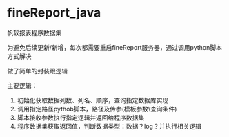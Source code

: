 # fineReport_java
帆软报表程序数据集

为避免后续更新/新增，每次都需要重启fineReport服务器，通过调用python脚本方式解决 

做了简单的封装跟逻辑

主要逻辑：

1. 初始化获取数据列数、列名、顺序，查询指定数据库实现
2. 调用指定路径pythob脚本，路径及传参(模板参数\查询条件)
3. 脚本接收参数执行指定逻辑并返回给程序数据集
4. 程序数据集获取返回值，判断数据类型：数据？log？并执行相关逻辑
